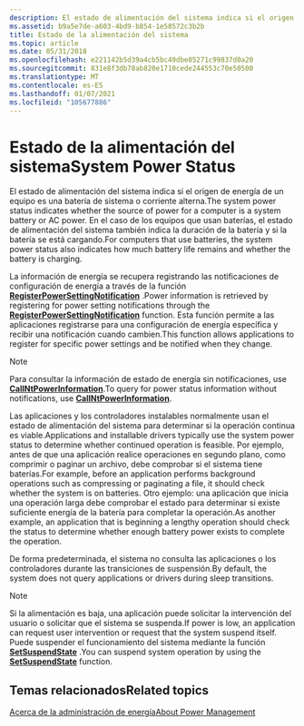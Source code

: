 ```yaml
---
description: El estado de alimentación del sistema indica si el origen de energía de un equipo es una batería de sistema o corriente alterna. En el caso de los equipos que usan baterías, el estado de alimentación del sistema también indica la duración de la batería y si la batería se está cargando.
ms.assetid: b9a5e7de-a603-4bd9-b854-1e58572c3b2b
title: Estado de la alimentación del sistema
ms.topic: article
ms.date: 05/31/2018
ms.openlocfilehash: e221142b5d39a4cb5bc49dbe85271c99837d0a20
ms.sourcegitcommit: 831e8f3db78ab820e1710cede244553c70e50500
ms.translationtype: MT
ms.contentlocale: es-ES
ms.lasthandoff: 01/07/2021
ms.locfileid: "105677886"
---
```

# <a name="system-power-status"></a><span data-ttu-id="64f6e-104">Estado de la alimentación del sistema</span><span class="sxs-lookup"><span data-stu-id="64f6e-104">System Power Status</span></span>

<span data-ttu-id="64f6e-105">El estado de alimentación del sistema indica si el origen de energía de un equipo es una batería de sistema o corriente alterna.</span><span class="sxs-lookup"><span data-stu-id="64f6e-105">The system power status indicates whether the source of power for a computer is a system battery or AC power.</span></span> <span data-ttu-id="64f6e-106">En el caso de los equipos que usan baterías, el estado de alimentación del sistema también indica la duración de la batería y si la batería se está cargando.</span><span class="sxs-lookup"><span data-stu-id="64f6e-106">For computers that use batteries, the system power status also indicates how much battery life remains and whether the battery is charging.</span></span>

<span data-ttu-id="64f6e-107">La información de energía se recupera registrando las notificaciones de configuración de energía a través de la función [**RegisterPowerSettingNotification**](/windows/desktop/api/WinUser/nf-winuser-registerpowersettingnotification) .</span><span class="sxs-lookup"><span data-stu-id="64f6e-107">Power information is retrieved by registering for power setting notifications through the [**RegisterPowerSettingNotification**](/windows/desktop/api/WinUser/nf-winuser-registerpowersettingnotification) function.</span></span> <span data-ttu-id="64f6e-108">Esta función permite a las aplicaciones registrarse para una configuración de energía específica y recibir una notificación cuando cambien.</span><span class="sxs-lookup"><span data-stu-id="64f6e-108">This function allows applications to register for specific power settings and be notified when they change.</span></span>

> [!Note]  
> <span data-ttu-id="64f6e-109">Para consultar la información de estado de energía sin notificaciones, use [**CallNtPowerInformation**](/windows/desktop/api/Powerbase/nf-powerbase-callntpowerinformation).</span><span class="sxs-lookup"><span data-stu-id="64f6e-109">To query for power status information without notifications, use [**CallNtPowerInformation**](/windows/desktop/api/Powerbase/nf-powerbase-callntpowerinformation).</span></span>

 

<span data-ttu-id="64f6e-110">Las aplicaciones y los controladores instalables normalmente usan el estado de alimentación del sistema para determinar si la operación continua es viable.</span><span class="sxs-lookup"><span data-stu-id="64f6e-110">Applications and installable drivers typically use the system power status to determine whether continued operation is feasible.</span></span> <span data-ttu-id="64f6e-111">Por ejemplo, antes de que una aplicación realice operaciones en segundo plano, como comprimir o paginar un archivo, debe comprobar si el sistema tiene baterías.</span><span class="sxs-lookup"><span data-stu-id="64f6e-111">For example, before an application performs background operations such as compressing or paginating a file, it should check whether the system is on batteries.</span></span> <span data-ttu-id="64f6e-112">Otro ejemplo: una aplicación que inicia una operación larga debe comprobar el estado para determinar si existe suficiente energía de la batería para completar la operación.</span><span class="sxs-lookup"><span data-stu-id="64f6e-112">As another example, an application that is beginning a lengthy operation should check the status to determine whether enough battery power exists to complete the operation.</span></span>

<span data-ttu-id="64f6e-113">De forma predeterminada, el sistema no consulta las aplicaciones o los controladores durante las transiciones de suspensión.</span><span class="sxs-lookup"><span data-stu-id="64f6e-113">By default, the system does not query applications or drivers during sleep transitions.</span></span>

> [!Note]  
> <span data-ttu-id="64f6e-114">Si la alimentación es baja, una aplicación puede solicitar la intervención del usuario o solicitar que el sistema se suspenda.</span><span class="sxs-lookup"><span data-stu-id="64f6e-114">If power is low, an application can request user intervention or request that the system suspend itself.</span></span> <span data-ttu-id="64f6e-115">Puede suspender el funcionamiento del sistema mediante la función [**SetSuspendState**](/windows/desktop/api/PowrProf/nf-powrprof-setsuspendstate) .</span><span class="sxs-lookup"><span data-stu-id="64f6e-115">You can suspend system operation by using the [**SetSuspendState**](/windows/desktop/api/PowrProf/nf-powrprof-setsuspendstate) function.</span></span>

 

## <a name="related-topics"></a><span data-ttu-id="64f6e-116">Temas relacionados</span><span class="sxs-lookup"><span data-stu-id="64f6e-116">Related topics</span></span>

<dl> <dt>

[<span data-ttu-id="64f6e-117">Acerca de la administración de energía</span><span class="sxs-lookup"><span data-stu-id="64f6e-117">About Power Management</span></span>](about-power-management.md)
</dt> </dl>

 

 



